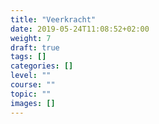 ```yaml
---
title: "Veerkracht"
date: 2019-05-24T11:08:52+02:00
weight: 7
draft: true
tags: []
categories: []
level: ""
course: ""
topic: ""
images: []
---
```


